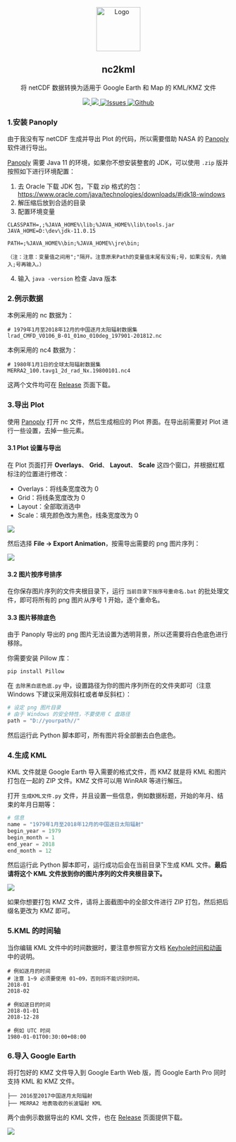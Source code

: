<p align="center">
 <img width="100px" src="assets/satellite.svg" align="center" alt="Logo" />
 <h2 align="center">nc2kml</h2>
 <p align="center">将 netCDF 数据转换为适用于 Google Earth 和 Map 的 KML/KMZ 文件</p>
</p>
<p align="center">
  <a href="https://www.giss.nasa.gov/tools/panoply/download/">
      <img src="https://img.shields.io/badge/Panoply-5.11-blue.svg">
  </a>
  <a href="https://github.com/pudding0503/nc2kml/releases">
  	<img src="https://img.shields.io/github/v/release/pudding0503/nc2kml?label=version" />
  </a>
  <a href="https://github.com/pudding0503/nc2kml/issues">
  	<img alt="Issues" src="https://img.shields.io/github/issues/pudding0503/my-git-bash.svg?color=F48D73">
  </a>
  <a href="https://github.com/pudding0503/nc2kml/blob/main/LICENSE">
  	<img alt="Github" src="https://img.shields.io/github/license/pudding0503/my-git-bash.svg?logo=github">
  </a>
</p>


### 1.安装 Panoply

由于我没有写 netCDF 生成并导出 Plot 的代码，所以需要借助 NASA 的 [Panoply](https://www.giss.nasa.gov/tools/panoply/download/) 软件进行导出。

[Panoply](https://www.giss.nasa.gov/tools/panoply/download/) 需要 Java 11 的环境，如果你不想安装整套的 JDK，可以使用 `.zip` 版并按照如下进行环境配置：

1. 去 Oracle 下载 JDK 包，下载 zip 格式的包：https://www.oracle.com/java/technologies/downloads/#jdk18-windows
2. 解压缩后放到合适的目录
3. 配置环境变量

```
CLASSPATH=,;%JAVA_HOME%\lib;%JAVA_HOME%\lib\tools.jar
JAVA_HOME=D:\dev\jdk-11.0.15

PATH=;%JAVA_HOME%\bin;%JAVA_HOME%\jre\bin;

（注：注意：变量值之间用";"隔开。注意原来Path的变量值末尾有没有;号，如果没有，先输入;号再输入。）
```

4. 输入 `java -version` 检查 Java 版本

### 2.例示数据

本例采用的 nc 数据为：

```
# 1979年1月至2018年12月的中国逐月太阳辐射数据集
lrad_CMFD_V0106_B-01_01mo_010deg_197901-201812.nc
```

本例采用的 nc4 数据为：

```
# 1980年1月1日的全球太阳辐射数据集
MERRA2_100.tavg1_2d_rad_Nx.19800101.nc4
```

这两个文件均可在 [Release](https://github.com/pudding0503/nc2kml/releases) 页面下载。

### 3.导出 Plot

使用 [Panoply](https://www.giss.nasa.gov/tools/panoply/download/) 打开 nc 文件，然后生成相应的 Plot 界面。在导出前需要对 Plot 进行一些设置，去掉一些元素。

#### 3.1 Plot 设置与导出

在 Plot 页面打开 **Overlays**、 **Grid**、 **Layout**、 **Scale** 这四个窗口，并根据红框标注的位置进行修改：

- Overlays：将线条宽度改为 0
- Grid：将线条宽度改为 0
- Layout：全部取消选中
- Scale：填充颜色改为黑色，线条宽度改为 0

![](assets/screenshots-1.png)

然后选择 **File -> Export Animation**，按需导出需要的 png 图片序列：

![](assets/screenshots-2.png)

#### 3.2 图片按序号排序

在你保存图片序列的文件夹根目录下，运行 `当前目录下按序号重命名.bat` 的批处理文件，即可将所有的 png 图片从序号 1 开始，逐个重命名。

#### 3.3 图片移除底色

由于 Panoply 导出的 png 图片无法设置为透明背景，所以还需要将白色底色进行移除。

你需要安装 Pillow 库：

```shell
pip install Pillow 
```

在 `去除黑白底色底.py` 中，设置路径为你的图片序列所在的文件夹即可（注意 Windows 下建议采用双斜杠或者单反斜杠）：

```python
# 设定 png 图片目录
# 由于 Windows 的安全特性，不要使用 C 盘路径
path = "D://yourpath//"
```

然后运行此 Python 脚本即可，所有图片将全部删去白色底色。

### 4.生成 KML

KML 文件就是 Google Earth 导入需要的格式文件，而 KMZ 就是将 KML 和图片打包在一起的 ZIP 文件。KMZ 文件可以用 WinRAR 等进行解压。

打开 `生成KML文件.py` 文件，并且设置一些信息，例如数据标题，开始的年月、结束的年月日期等：

```python
# 信息
name = "1979年1月至2018年12月的中国逐日太阳辐射"
begin_year = 1979
begin_month = 1
end_year = 2018
end_month = 12
```

然后运行此 Python 脚本即可，运行成功后会在当前目录下生成 KML 文件。**最后请将这个 KML 文件放到你的图片序列的文件夹根目录下。**

![](assets/screenshots-3.png)

如果你想要打包 KMZ 文件，请将上面截图中的全部文件进行 ZIP 打包，然后把后缀名更改为 KMZ 即可。

### 5.KML 的时间轴

当你编辑 KML 文件中的时间数据时，要注意参照官方文档 [Keyhole时间和动画](https://developers.google.com/kml/documentation/time?hl=zh_cn#timespans--) 中的说明。

```
# 例如逐月的时间
# 注意 1~9 必须要使用 01~09，否则将不能识别时间。
2018-01
2018-02

# 例如逐日的时间
2018-01-01
2018-12-28

# 例如 UTC 时间
1980-01-01T00:30:00+08:00
```

### 6.导入 Google Earth

将打包好的 KMZ 文件导入到 Google Earth Web 版，而 Google Earth Pro 同时支持 KML 和 KMZ 文件。

```
├── 2016至2017中国逐月太阳辐射
├── MERRA2 地表吸收的长波辐射 KML
```

两个由例示数据导出的 KML 文件，也在 [Release](https://github.com/pudding0503/nc2kml/releases) 页面提供下载。

![](assets/screenshots-4.gif)
